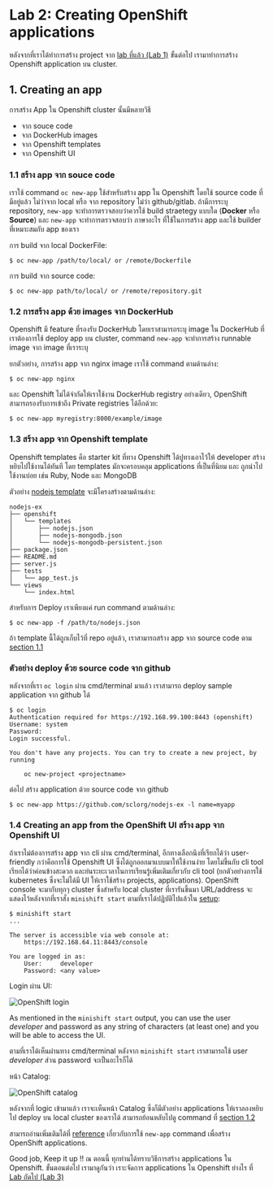 # Lab 2: Creating OpenShift applications

หลังจากที่เราได้ทำการสร้าง project จาก [lab ที่แล้ว (Lab 1)](../Lab1/README-th.md) ขั้นต่อไป เรามาทำการสร้าง Openshift application บน cluster.

## 1. Creating an app 

การสร้าง App ใน Openshift cluster นั้นมีหลายวิธี 
- จาก souce code
- จาก DockerHub images
- จาก Openshift templates
- จาก Openshift UI

### 1.1 สร้าง app จาก souce code

เราใช้ command `oc new-app` ใช้สำหรับสร้าง app ใน Openshift โดยใช้ source code ที่มีอยู่แล้ว ไม่ว่าจาก local หรือ จาก repository ไม่ว่า github/gitlab. ถ้ามีการระบุ repository, `new-app` จะทำการตรวจสอบว่าควรใช้ build straetegy แบบใด (**Docker** หรือ **Source**) และ `new-app` จะทำการตรวจสอบว่า ภาษาอะไร ที่ใช้ในการสร้าง app และใช้ builder ที่เหมาะสมกับ app ของเรา

การ build จาก local DockerFile:
```
$ oc new-app /path/to/local/ or /remote/Dockerfile
```

การ build จาก source code:
```
$ oc new-app path/to/local/ or /remote/repository.git
```

### 1.2 การสร้าง app ด้วย images จาก DockerHub

Openshift มี feature ที่รองรับ DockerHub โดยเราสามารถระบุ image ใน DockerHub ที่เราต้องการใช้ deploy app บน cluster, command `new-app` จะทำการสร้าง runnable image จาก image ที่เราระบุ

ยกตัวอย่าง, การสร้าง app จาก nginx image เราใช้ command ตามด้านล่าง:

```
$ oc new-app nginx
```

และ Openshift ไม่ได้จำกัดให้เราใช้งาน DockerHub registry อย่างเดียว, OpenShift สามารถรองรับการเข้าถึง Private registries ได้อีกด้วย:

```
$ oc new-app myregistry:8000/example/image
```

### 1.3 สร้าง app จาก Openshift template

Openshift templates คือ starter kit ที่ทาง Openshift ได้ปูทางเอาไว้ให้ developer สร้างหยิบไปใช้งานได้ทันที โดย templates มักจะครอบคลุม applications ที่เป็นที่นิยม และ ถูกนำไปใช้งานบ่อย เช่น Ruby, Node และ MongoDB

ตัวอย่าง [nodejs template](https://github.com/sclorg/nodejs-ex#openshift-origin-v3-setup) จะมีโครงสร้างตามด้านล่าง:

```
nodejs-ex
├── openshift
│   └── templates
│       ├── nodejs.json
│       ├── nodejs-mongodb.json
│       └── nodejs-mongodb-persistent.json
├── package.json
├── README.md
├── server.js
├── tests
│   └── app_test.js
└── views
    └── index.html
```

สำหรับการ Deploy เราเพียงแค่ run command ตามด้านล่าง:

```
$ oc new-app -f /path/to/nodejs.json
```

ถ้า template นี้ได้ถูกเก็บไว้ที่ repo อยู่แล้ว, เราสามารถสร้าง app จาก source code ตาม [section 1.1](./##11-%E0%B8%AA%E0%B8%A3%E0%B9%89%E0%B8%B2%E0%B8%87-app-%E0%B8%88%E0%B8%B2%E0%B8%81-souce-code)

### ตัวอย่าง deploy ด้วย source code จาก github

หลังจากที่เรา `oc login` ผ่าน cmd/terminal มาแล้ว เราสามารถ deploy sample application จาก github ได้

```
$ oc login
Authentication required for https://192.168.99.100:8443 (openshift)
Username: system
Password:
Login successful.

You don't have any projects. You can try to create a new project, by running

    oc new-project <projectname>
```

ต่อไป สร้าง application ด้วย source code จาก github

```
$ oc new-app https://github.com/sclorg/nodejs-ex -l name=myapp
```



### 1.4 Creating an app from the OpenShift UI สร้าง app จาก Openshift UI

ถ้าเราไม่ต้องการสร้าง app จาก cli ผ่าน cmd/terminal, อีกทางเลือกนึงที่เรียกได้ว่า user-friendly กว่าคือการใช้ Openshift UI ซึ่งได้ถูกออกมาแบบมาให้ใช้งานง่าย โดยไม่ขึ้นกับ cli tool เรียกได้ว่าค่อนข้างสะดวก และย่นระยะเวลาในการเรียนรู้เพิ่มเติมเกี่ยวกับ cli tool (ยกตัวอย่างการใช้ kubernetes ซึ่งจะไม่ได้มี UI ให้เราใช้สร้าง projects, applications). OpenShift console จะมากับทุกๆ cluster ซึ่งสำหรับ local cluster ที่เรารันขึ้นมา URL/address จะแสดงไว้หลังจากที่เราสั่ง `minishift start` ตามที่เราได้ปฏิบัติไปแล้วใน [setup](https://github.com/easynut/minishift101/blob/master/workshop/README-th.md#start-the-openshift-server):

```console
$ minishift start
...

The server is accessible via web console at:
    https://192.168.64.11:8443/console

You are logged in as:
    User:     developer
    Password: <any value>
```

Login ผ่าน UI:

![OpenShift login](../images/openshift_login.png)

As mentioned in the `minishift start` output, you can use the user _developer_ and password as any string of characters (at least one) and you will be able to access the UI.

ตามที่เราได้เห็นผ่านทาง cmd/terminal หลังจาก `minishift start` เราสามารถใช้ user _developer_ ส่วน password จะเป็นอะไรก็ได้

หน้า Catalog:

![OpenShift catalog](../images/openshift_console.png)

หลังจากที่ logic เข้ามาแล้ว เราจะเห็นหน้า Catalog ซึ่งก็มีตัวอย่าง applications ให้เราลองหยิบไป deploy บน local cluster ของเราได้ สามารถย้อนหลับไปดู command  ที่ [section 1.2](./#12-%E0%B8%81%E0%B8%B2%E0%B8%A3%E0%B8%AA%E0%B8%A3%E0%B9%89%E0%B8%B2%E0%B8%87-app-%E0%B8%94%E0%B9%89%E0%B8%A7%E0%B8%A2-images-%E0%B8%88%E0%B8%B2%E0%B8%81-dockerhub)

สามารถอ่านเพิ่มเติมได้ที่ [reference](https://docs.openshift.com/enterprise/3.0/dev_guide/new_app.html) เกี่ยวกับการใช้ `new-app` command เพื่อสร้าง OpenShift applications.

Good job, Keep it up !! ณ ตอนนี้ ทุกท่านได้ทราบวิธีการสร้าง applications ใน Openshift. ขั้นตอนต่อไป เรามาดูกันว่า เราะจัดการ applications ใน Openshift ย่างไร ที่ [Lab ถัดไป (Lab 3)](../Lab3/README-th.md)
